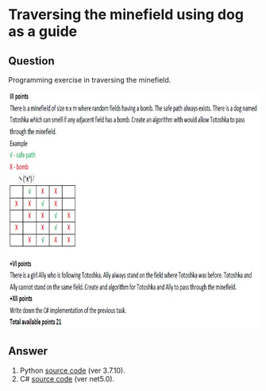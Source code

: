 # Traversing the minefield using dog as a guide

## Question

Programming exercise in traversing the minefield.

<p align = "center">
  <img src = "https://raw.githubusercontent.com/hafiz-kamilin/exercise_traversingMinefield/main/source/question.jpg" width = "829" height = "479"/>
</p>

## Answer

1. Python [source code](https://github.com/hafiz-kamilin/exercise_traversingMinefield/blob/main/q3_minefield_py/q3_minefield.py) (ver 3.7.10).
2. C# [source code](https://github.com/hafiz-kamilin/exercise_traversingMinefield/blob/main/q3_minefield_cs/Program.cs) (ver net5.0).
